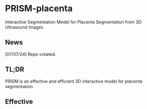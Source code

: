 # PRISM-placenta
Interactive Segmentation Model for Placenta Segmentation from 3D Ultrasound Images


## News
[07/07/24] Repo created.

## TL;DR
PRISM is an effective and efficient 3D interactive model for placenta segmentation. 

## Effective


